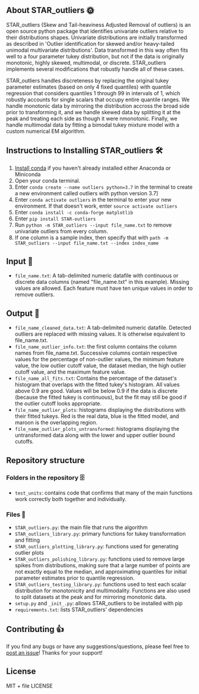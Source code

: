 ## About STAR_outliers :sun_with_face:

STAR_outliers (Skew and Tail-heaviness Adjusted Removal of outliers) is an open source python package that identifies univariate outliers relative to their distributions shapes. Univariate distributions are initially transformed as described in 'Outlier identification for skewed and/or heavy-tailed unimodal multivariate distributions'. Data transformed in this way often fits well to a four parameter tukey distribution, but not if the data is originally monotonic, highly skewed, multimodal, or discrete. STAR_outliers implements several modifications that robustly handle all of these cases.

STAR_outliers handles discreteness by replacing the original tukey parameter estimates (based on only 4 fixed quantiles) with quantile regression that considers quantiles 1 through 99 in intervals of 1, which robustly accounts for single scalars that occupy entire quantile ranges. We handle monotonic data by mirroring the distribution accross the broad side prior to transforming it, and we handle skewed data by splitting it at the peak and treating each side as though it were nmonotonic. Finally, we handle multimodal data by fitting a bimodal tukey mixture model with a custom numerical EM algorithm. 

## Instructions to Installing STAR_outliers :hammer_and_wrench:

1. [Install conda](https://docs.conda.io/en/latest/miniconda.html) if you haven't already installed either Anaconda or Miniconda
2. Open your conda terminal. 
3. Enter ```conda create --name outliers python=3.7``` in the terminal to create a new environment called outliers with python version 3.7]
4. Enter ```conda activate outliers``` in the terminal to enter your new environment. If that doesn't work, enter ```source activate outliers```
5. Enter ```conda install -c conda-forge matplotlib```
6. Enter ```pip install STAR-outliers```
7. Run ```python -m STAR_outliers --input file_name.txt``` to remove univariate outliers from every column.
8. If one column is a sample index, then specify that with ```path -m STAR_outliers --input file_name.txt --index index_name```

## Input :turkey:

  * `file_name.txt`: A tab-delimited numeric datafile with continuous or discrete data columns (named "file_name.txt" in this example). Missing values are allowed. Each feature must have ten unique values in order to remove outliers. 

## Output :poultry_leg:

  * `file_name_cleaned_data.txt`: A tab-delimited numeric datafile. Detected outliers are replaced with missing values. It is otherwise equivalent to 
file_name.txt. 
  * `file_name_outlier_info.txt`: the first column contains the column names from file_name.txt. Successive columns contain respective values for the percentage of non-outlier values,	the minimum feature value,	the low outlier cutoff value, the dataset	median, the high outlier cutoff value, and the	maximum feature value.
  * `file_name_all_fits.txt`: Contains the percentage of the dataset's histogram that overlaps with the fitted tukey's histogram. All values above 0.9 are good. Values will be below 0.9 if the data is discrete (because the fitted tukey is continuous), but the fit may still be good if the outlier cutoff looks appropriate. 
  * `file_name_outlier_plots`: histograms displaying the distributions with their fitted tukeys. Red is the real data, blue is the fitted model, and maroon is the overlapping region. 
  * `file_name_outlier_plots_untransformed`: histograms displaying the untransformed data along with the lower and upper outlier bound cutoffs. 

## Repository structure

### Folders in the repository :file_cabinet:

  * `test_units`: contains code that confirms that many of the main functions work correctly both together and individually. 

### Files :file_folder:

  * `STAR_outliers.py`: the main file that runs the algorithm
  * `STAR_outliers_library.py`: primary functions for tukey transformation and fitting
  * `STAR_outliers_plotting_library.py`: functions used for generating outlier plots
  * `STAR_outliers_polishing_library.py`: functions used to remove large spikes from distributions, making sure that a large number of points are not exactly equal to the median, and approximating quantiles for initial parameter estimates prior to quantile regression. 
  * `STAR_outliers_testing_library.py`: functions used to test each scalar distribution for monotonicity and multimodality. Functions are also used to split datasets at the peak and for mirroring monotonic data.
  * `setup.py` and `_init_.py`: allows STAR_outliers to be installed with pip
  * `requirements.txt`: lists STAR_outliers' dependencies
  
## Contributing :thumbsup:
If you find any bugs or have any suggestions/questions, please feel free to [post an issue](https://github.com/EpistasisLab/STAR_outliers/issues/new)! 
Thanks for your support!

## License
MIT + file LICENSE
